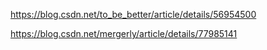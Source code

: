 https://blog.csdn.net/to_be_better/article/details/56954500

https://blog.csdn.net/mergerly/article/details/77985141


